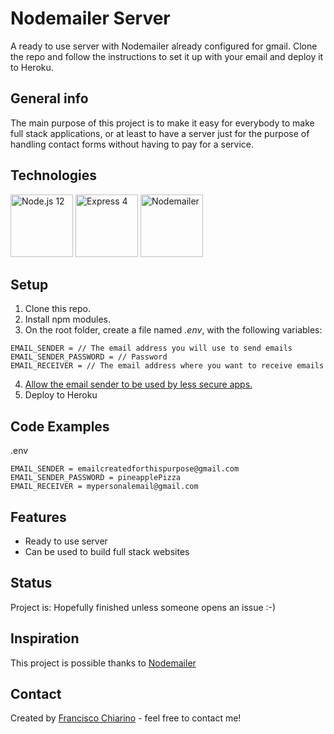 # Nodemailer Server
A ready to use server with Nodemailer already configured for gmail. Clone the repo and follow the instructions to set it up with your email and deploy it to Heroku.

## General info
The main purpose of this project is to make it easy for everybody to make full stack applications, or at least to have a server just for the purpose of handling contact forms without having to pay for a service.


## Technologies
<img title="Node.js 12" src="https://ih1.redbubble.net/image.109336634.1604/flat,550x550,075,f.u1.jpg" width="100" /> <img title="Express 4" src="https://uploads.toptal.io/blog/category/logo/25/express_js.png" width="100" /> <img title="Nodemailer" src="https://avatars0.githubusercontent.com/u/16486629?s=200&v=4" width="100" />

## Setup
1. Clone this repo. 
2. Install npm modules.
3. On the root folder, create a file named *.env*, with the following variables:
``` 
EMAIL_SENDER = // The email address you will use to send emails
EMAIL_SENDER_PASSWORD = // Password
EMAIL_RECEIVER = // The email address where you want to receive emails
```
4. [Allow the email sender to be used by less secure apps.](https://myaccount.google.com/lesssecureapps?pli=1)
5. Deploy to Heroku

## Code Examples
.env
``` 
EMAIL_SENDER = emailcreatedforthispurpose@gmail.com
EMAIL_SENDER_PASSWORD = pineapplePizza
EMAIL_RECEIVER = mypersonalemail@gmail.com
```

## Features
* Ready to use server
* Can be used to build full stack websites

## Status
Project is: Hopefully finished unless someone opens an issue :-)

## Inspiration
This project is possible thanks to [Nodemailer](https://nodemailer.com/)

## Contact
Created by [Francisco Chiarino](https://franciscochiarino.com) - feel free to contact me!